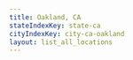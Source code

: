 ```yaml
---
title: Oakland, CA
stateIndexKey: state-ca
cityIndexKey: city-ca-oakland
layout: list_all_locations
---
```

